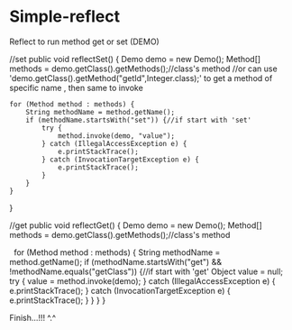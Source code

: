 # Simple-reflect
Reflect to run method get or set (DEMO)

//set
public void reflectSet() {
    Demo demo = new Demo();
    Method[] methods = demo.getClass().getMethods();//class's method
    //or can use 'demo.getClass().getMethod("getId",Integer.class);' to get a method of specific name , then same to invoke
    
    for (Method method : methods) {
        String methodName = method.getName();
        if (methodName.startsWith("set")) {//if start with 'set'
            try {
                method.invoke(demo, "value");
            } catch (IllegalAccessException e) {
                e.printStackTrace();
            } catch (InvocationTargetException e) {
                e.printStackTrace();
            }
        }
    }
}

//get
public void reflectGet() {
    Demo demo = new Demo();
    Method[] methods = demo.getClass().getMethods();//class's method
    
    for (Method method : methods) {
        String methodName = method.getName();
        if (methodName.startsWith("get") && !methodName.equals("getClass")) {//if start with 'get'
            Object value = null;
            try {
                value = method.invoke(demo);
            } catch (IllegalAccessException e) {
                e.printStackTrace();
            } catch (InvocationTargetException e) {
                e.printStackTrace();
            }
        }
    }
}

Finish...!!! ^.^
